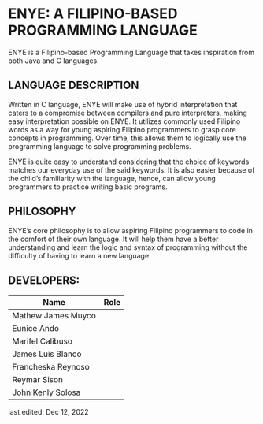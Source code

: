 # ENYE: A FILIPINO-BASED PROGRAMMING LANGUAGE
ENYE is a Filipino-based Programming Language that takes inspiration from both Java and C languages.

## LANGUAGE DESCRIPTION
Written in C language, ENYE will make use of hybrid interpretation that caters to a compromise between compilers and pure interpreters, making easy interpretation possible on ENYE. It utilizes commonly used Filipino words as a way for young aspiring Filipino programmers to grasp core concepts in programming. Over time, this allows them to logically use the programming language to solve programming problems.

ENYE is quite easy to understand considering that the choice of keywords matches our everyday use of the said keywords. It is also easier because of the child’s familiarity with the language, hence, can allow young programmers to practice writing basic programs. 

## PHILOSOPHY
ENYE’s core philosophy is to allow aspiring Filipino programmers to code in the comfort of their own language. It will help them have a better understanding and learn the logic and syntax of programming without the difficulty of having to learn a new language. 

## DEVELOPERS:
| Name  | Role |
| ------------- | ------------- |
| Mathew James Muyco  |   |
| Eunice Ando  |   |
| Marifel Calibuso  |   |
| James Luis Blanco  |   |
| Francheska Reynoso  |   |
| Reymar Sison  |   |
| John Kenly Solosa  |   |

last edited: Dec 12, 2022
